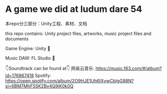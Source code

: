 # A game we did at ludum dare 54
本repo分三部分：Unity工程、素材、文档

this repo contains: Unity project files, artworks, music project files and documents

Game Engine: Unity 🙅‍

Music DAW: FL Studio 🍍

👇Soundtrack can be found at👇
网易云音乐: https://music.163.com/#/album?id=176867418
Spotify: https://open.spotify.com/album/2O9HJE1Uh6IXywCbIgG88N?si=6BM7MhF5SK2Bv4Q9jK0k0Q
